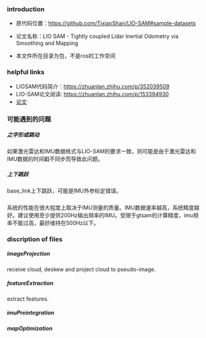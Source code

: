 ### introduction
* 原代码位置：https://github.com/TixiaoShan/LIO-SAM#sample-datasets

* 论文名称：LIO SAM - Tightly coupled Lidar Inertial Odometry via Smoothing and Mapping

* 本文件所在目录为包，不是ros的工作空间

### helpful links
* LIOSAM代码简介：https://zhuanlan.zhihu.com/p/352039509
* LIO-SAM论文阅读: https://zhuanlan.zhihu.com/p/153394930
* [论文](https://github.com/blue-stone-j/papers/blob/main/2020%20LIO%20SAM%20-%20Tightly%20coupled%20Lidar%20Inertial%20Odometry%20via%20Smoothing%20and%20Mapping.pdf)


### 可能遇到的问题

##### 之字形或跳动
如果激光雷达和IMU数据格式与LIO-SAM的要求一致，则可能是由于激光雷达和IMU数据的时间戳不同步而导致此问题。

##### 上下跳跃
base_link上下跳跃，可能是IMU外参标定错误。 

##### 
系统的性能在很大程度上取决于IMU测量的质量。IMU数据速率越高，系统精度越好。建议使用至少提供200Hz输出频率的IMU。受限于gtsam的计算精度，imu频率不能过高，最好维持在500Hz以下。


### discription of files
##### imageProjection
receive cloud, deskew and project cloud to pseudo-image.

##### featureExtraction
extract features.

##### imuPreintegration

##### mapOptimization
